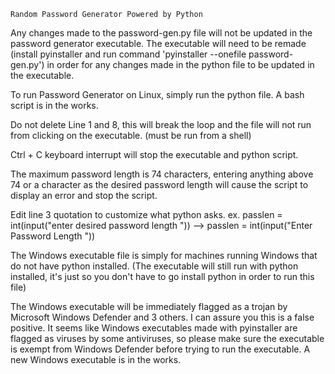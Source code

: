     Random Password Generator Powered by Python

Any changes made to the password-gen.py file will not be updated in the password generator executable. The executable will need to be remade (install pyinstaller and run command 'pyinstaller  --onefile  password-gen.py') in order for any changes made in the python file to be updated in the executable.

To run Password Generator on Linux, simply run the python file. A bash script is in the works.

Do not delete Line 1 and 8, this will break the loop and the file will not run from clicking on the executable. (must be run from a shell)

Ctrl + C keyboard interrupt will stop the executable and python script.

The maximum password length is 74 characters, entering anything above 74 or a character as the desired password length will cause the script to display an error and stop the script.

Edit line 3 quotation to customize what python asks.      ex. passlen = int(input("enter desired password length  "))   -->    passlen = int(input("Enter Password Length   "))

The Windows executable file is simply for machines running Windows that do not have python installed. (The executable will still run with python installed, it's just so you don't have to go install python in order to run this file)

The Windows executable will be immediately flagged as a trojan by Microsoft Windows Defender and 3 others. I can assure you this is a false positive. It seems like Windows executables made with pyinstaller are flagged as viruses by some antiviruses, so please make sure the executable is exempt from Windows Defender before trying to run the executable. A new Windows executable is in the works.
